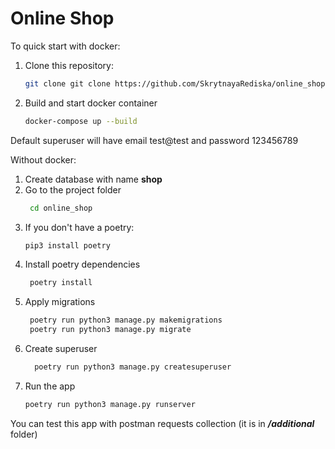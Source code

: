 # Online Shop
To quick start with docker:

   1. Clone this repository:
       ```bash
      git clone git clone https://github.com/SkrytnayaRediska/online_shop.git
      ```
    
   2. Build and start docker container
         ```bash
         docker-compose up --build
         ```
Default superuser will have email test@test and password 123456789
   

Without docker:
  1. Create database with name **shop**
  2. Go to the project folder
       ```bash
        cd online_shop
        ```
  3. If you don't have a poetry:
     ```bash
     pip3 install poetry
     ```
  4. Install poetry dependencies
     ```bash
      poetry install
      ```
  5. Apply migrations
      ```bash
       poetry run python3 manage.py makemigrations
       poetry run python3 manage.py migrate
      ```
  6. Create superuser
     ```bash
       poetry run python3 manage.py createsuperuser
      ```
  7. Run the app
      ```bash
      poetry run python3 manage.py runserver
      ```
     

You can test this app with postman requests collection (it is in **_/additional_** folder)

